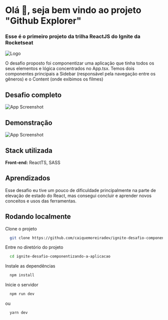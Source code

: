 
# Olá 👋, seja bem vindo ao projeto "Github Explorer"

### Esse é o primeiro projeto da trilha ReactJS do Ignite da Rocketseat

![Logo](https://repository-images.githubusercontent.com/344824358/0ff8ac80-8026-11eb-8ed1-e8b77764fbcd)

O desafio proposto foi componentizar uma aplicação que tinha todos os seus elementos e lógica concentrados no App.tsx. Temos dois componentes principais a Sidebar (responsável pela navegação entre os gêneros) e o Content (onde exibimos os filmes)
## Desafio completo

![App Screenshot](https://lh3.googleusercontent.com/tLpUgy6qbzIQkL44HF5YP1FQCYw7YEMrlvp2FThw9IHlQ5ooOzJbz-XltVAmi11iOHXdijXYvr6DGOgAXg4WjdW1M7jlT_RcWoZ-T2i6bKllVy7kbOz4WirOO26AMvz6Z45aJeXN1z-kvWkwRFEXOFsVNu9XdsX5BD2WVAB4h69c0-nbHOMSiD00LGEsfGdyMesZKME_UbC_Z_OylEzQGfTAUqVScqshOfVhdLfxfQCks0GNCbL3KmR6YOXpmAKUA75GjAoesPkB1OsFOqNfrSnDdh6OV1h4SGJh0uIH01qMGe2dGSmWH0VzgXeDQa8dAxsxnYTdcblVsikvxk2FcNmfna-JUALpyZHNy59Rh7fIrciTeMnpiA3X_PVjA_EboONpO45IMvpk8xUmLWZ6FL0GbO3khTGJzuYcicjpn85WSJizR-OrOpALDyDAbDwMYh3eRuyYdKnGnhXZF2Auc_fTtgTBOUJ1mR5LP8Cn43hlLw21sJF8rVzYyEDkUnTYgR-B9lZFNYgu8ymh93nrtJLsFzM3ExMLeWVQYsHVSV5HfuE0qconXmyY86wKshauaFNuhbAhr60bE5zNr3CEpaihzSU5XjzhGUD40dvfUsU1td24-v_enYXgZfv4J1-NFgGYePUCWSo5kjXSCJOtTLgfN19VlrvAzxBZCax9TOJoytngd4UO95l12XtQ8dWGFncHz_7Ii4a-0puGwfWlsd8=w1324-h608-no?authuser=1)


## Demonstração

![App Screenshot](https://lh3.googleusercontent.com/M-ycZpklVfYzWNc-Pzpbv60c1ONhGtwzyew-b7YmqjUmatHD3cvhKu4yc2l_jLVx2C3vUdNYZl9WD46QCazGaIJ3pj-BpzjPS7QjWXVIZMeIjxTTGf3tkDvs7uAhpnWY8YZn4v_fkOn_gLsHex3DE1JtcWKQWOGUJEEAexvdCYLGrS1Z708UKmsSCYQuTDHfL0Fd-czzIFxu0Ugx1ATmqv57IZHD8uRxZTabTK_nsSABHq8rvRc5GevYCfAvG4k0U27gVldnVtsb2qDJqqdcfxZlWV-BailPyA0rSxaWNh_kb3iiZylEvakNnRMVq4SCM470ppgHgyY3xw-r1liKsb3fgF-ZF5Kqy4vG4O8d_Tde32wKxZaxXUlFOeiX45RyqYash7Utd9e2B5Wk27NtTdv6Y564XoCz6T-MAJdj915a_01lj_w9U2ka42i6xZp1EOLl9iws1gOWyzzgYR5siudKg2Hm0nmGZc534MkpoJOYzzpBYziBPChBzhwUhCMlJVXBbc0g754m2H7IlWuRGVIi0wJebImhbVIqLEM1hmzvnBVsavw3TEBiypyovK7TbiwjSj1bVnbjMPy38xGrIdIj1LLLZe_sedDqVn1hy1sogIaPv5hNYQHsEDuEorfs9k5mdHeHdNsfUD-2UZVzU4o-Ok8zizb_dvz74W7EQ83eF_4fyUSYlGZo8aPQnIXzYH616b0nofcZHoFME_65-_4=w1112-h625-no)


## Stack utilizada

**Front-end:** ReactTS, SASS



## Aprendizados

Esse desafio eu tive um pouco de dificuldade principalmente na parte de elevação de estado do React, mas consegui concluir e aprender novos conceitos e usos das ferramentas.

## Rodando localmente

Clone o projeto

```bash
  git clone https://github.com/caiquemoreiradev/ignite-desafio-componentizando-a-aplicacao.git
```

Entre no diretório do projeto

```bash
  cd ignite-desafio-componentizando-a-aplicacao
```

Instale as dependências

```bash
  npm install
```

Inicie o servidor

```bash
  npm run dev
```

ou 

```bash
  yarn dev
```


